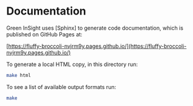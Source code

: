 # Documentation

Green InSight uses [Sphinx] to generate code documentation, which is published 
on GitHub Pages at:

[https://fluffy-broccoli-nvjrm9y.pages.github.io/](https://fluffy-broccoli-nvjrm9y.pages.github.io/)

To generate a local HTML copy, in this directory run:

```sh
make html
```

To see a list of available output formats run:

```sh
make
```
